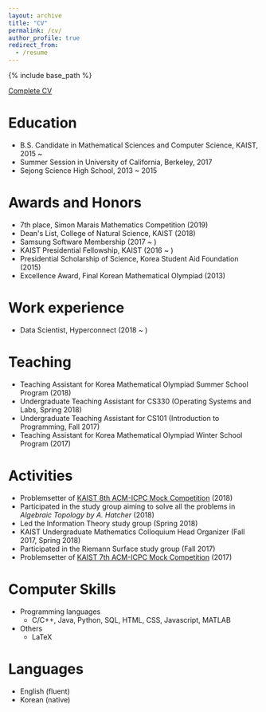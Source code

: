 ```yaml
---
layout: archive
title: "CV"
permalink: /cv/
author_profile: true
redirect_from:
  - /resume
---
```


{% include base_path %}

[Complete CV](/files/CV.pdf)

Education
======
* B.S. Candidate in Mathematical Sciences and Computer Science, KAIST, 2015 ~
* Summer Session in University of California, Berkeley, 2017
* Sejong Science High School, 2013 ~ 2015

Awards and Honors
======
* 7th place, Simon Marais Mathematics Competition (2019)
* Dean's List, College of Natural Science, KAIST (2018)
* Samsung Software Membership (2017 ~ )
* KAIST Presidential Fellowship, KAIST (2016 ~ )
* Presidential Scholarship of Science, Korea Student Aid Foundation (2015)
* Excellence Award, Final Korean Mathematical Olympiad (2013)

Work experience
======
* Data Scientist, Hyperconnect (2018 ~ )

Teaching
======
* Teaching Assistant for Korea Mathematical Olympiad Summer School Program (2018)
* Undergraduate Teaching Assistant for CS330 (Operating Systems and Labs, Spring 2018)
* Undergraduate Teaching Assistant for CS101 (Introduction to Programming, Fall 2017)
* Teaching Assistant for Korea Mathematical Olympiad Winter School Program (2017)

Activities
======
* Problemsetter of [KAIST 8th ACM-ICPC Mock Competition](https://www.acmicpc.net/contest/view/326) (2018)
* Participated in the study group aiming to solve all the problems in *Algebraic Topology by A. Hatcher* (2018)
* Led the Information Theory study group (Spring 2018)
* KAIST Undergraduate Mathematics Colloquium Head Organizer (Fall 2017, Spring 2018)
* Participated in the Riemann Surface study group (Fall 2017)
* Problemsetter of [KAIST 7th ACM-ICPC Mock Competition](https://www.acmicpc.net/contest/view/254) (2017)

Computer Skills
======
* Programming languages
  * C/C++, Java, Python, SQL, HTML, CSS, Javascript, MATLAB
* Others
  * LaTeX

Languages
======
* English (fluent)
* Korean (native)
